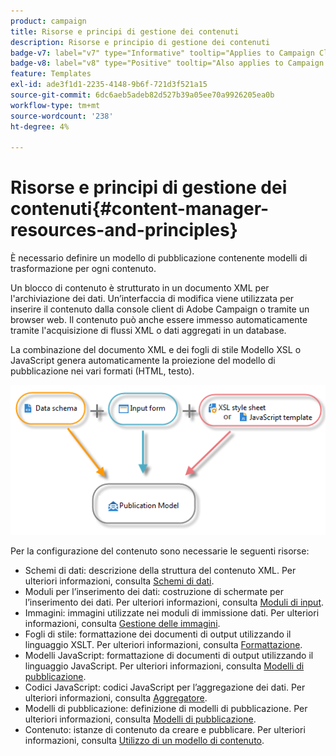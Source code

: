 ```yaml
---
product: campaign
title: Risorse e principi di gestione dei contenuti
description: Risorse e principio di gestione dei contenuti
badge-v7: label="v7" type="Informative" tooltip="Applies to Campaign Classic v7"
badge-v8: label="v8" type="Positive" tooltip="Also applies to Campaign v8"
feature: Templates
exl-id: ade3f1d1-2235-4148-9b6f-721d3f521a15
source-git-commit: 6dc6aeb5adeb82d527b39a05ee70a9926205ea0b
workflow-type: tm+mt
source-wordcount: '238'
ht-degree: 4%

---
```


# Risorse e principi di gestione dei contenuti{#content-manager-resources-and-principles}



È necessario definire un modello di pubblicazione contenente modelli di trasformazione per ogni contenuto.

Un blocco di contenuto è strutturato in un documento XML per l&#39;archiviazione dei dati. Un’interfaccia di modifica viene utilizzata per inserire il contenuto dalla console client di Adobe Campaign o tramite un browser web. Il contenuto può anche essere immesso automaticamente tramite l&#39;acquisizione di flussi XML o dati aggregati in un database.

La combinazione del documento XML e dei fogli di stile Modello XSL o JavaScript genera automaticamente la proiezione del modello di pubblicazione nei vari formati (HTML, testo).

![](assets/d_ncs_content_process.png)

Per la configurazione del contenuto sono necessarie le seguenti risorse:

* Schemi di dati: descrizione della struttura del contenuto XML. Per ulteriori informazioni, consulta [Schemi di dati](data-schemas.md).
* Moduli per l’inserimento dei dati: costruzione di schermate per l’inserimento dei dati. Per ulteriori informazioni, consulta [Moduli di input](input-forms.md).
* Immagini: immagini utilizzate nei moduli di immissione dati. Per ulteriori informazioni, consulta [Gestione delle immagini](formatting.md#image-management).
* Fogli di stile: formattazione dei documenti di output utilizzando il linguaggio XSLT. Per ulteriori informazioni, consulta [Formattazione](formatting.md).
* Modelli JavaScript: formattazione di documenti di output utilizzando il linguaggio JavaScript. Per ulteriori informazioni, consulta [Modelli di pubblicazione](publication-templates.md).
* Codici JavaScript: codici JavaScript per l’aggregazione dei dati. Per ulteriori informazioni, consulta [Aggregatore](publication-templates.md#aggregator).
* Modelli di pubblicazione: definizione di modelli di pubblicazione. Per ulteriori informazioni, consulta [Modelli di pubblicazione](publication-templates.md).
* Contenuto: istanze di contenuto da creare e pubblicare. Per ulteriori informazioni, consulta [Utilizzo di un modello di contenuto](using-a-content-template.md).
